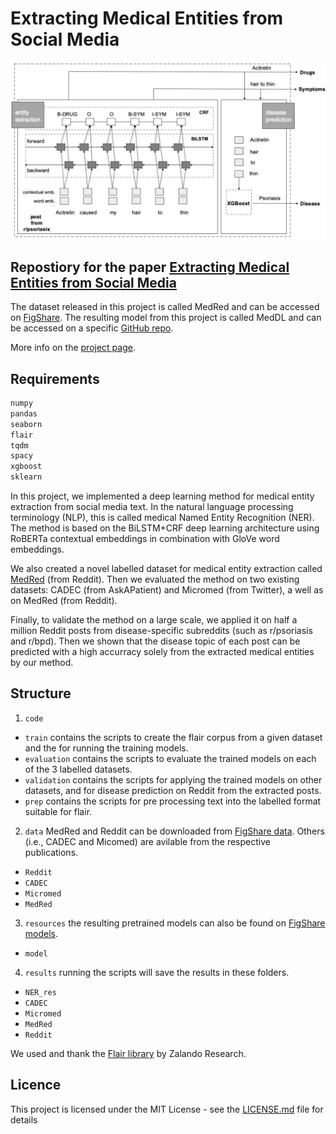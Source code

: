 # Extracting Medical Entities from Social Media


![Model Diagram](fig/bwMODELNNNNbilstemcrf.jpg?raw=true "Model")

## Repostiory for the paper [Extracting Medical Entities from Social Media](https://dl.acm.org/doi/abs/10.1145/3368555.3384467)

The dataset released in this project is called MedRed and can be accessed on [FigShare](https://figshare.com/articles/dataset/MedRed/12039609/1). The resulting model from this project is called MedDL and can be accessed on a specific [GitHub repo](https://github.com/sanja7s/MED-DL).

More info on the [project page](https://social-dynamics.net/MedDL).

## Requirements
```bash
numpy
pandas
seaborn
flair
tqdm
spacy
xgboost
sklearn
```

In this project, we implemented a deep learning method for medical entity extraction from social media text. In the natural language processing terminology (NLP), this is called medical Named Entity Recognition (NER). The method is based on the BiLSTM+CRF deep learning architecture using RoBERTa contextual embeddings in combination with GloVe word embeddings.

We also created a novel labelled dataset for medical entity extraction called [MedRed](https://doi.org/10.6084/m9.figshare.12039609.v1) (from Reddit). Then we evaluated the method on two existing datasets: CADEC (from AskAPatient) and Micromed (from Twitter), a well as on MedRed (from Reddit). 

Finally, to validate the method on a large scale, we applied it on half a million Reddit posts from disease-specific subreddits (such as r/psoriasis and r/bpd). Then we shown that the disease topic of each post can be predicted with a high accurracy solely from the extracted medical entities by our method.


## Structure

1. `code` 
  * `train` contains the scripts to create the flair corpus from a given dataset and the for running the training models.
  * `evaluation` contains the scripts to evaluate the trained models on each of the 3 labelled datasets.
  * `validation` contains the scripts for applying the trained models on other datasets, and for disease prediction on Reddit from the extracted posts.
  * `prep` contains the scripts for pre processing text into the labelled format suitable for flair.

2. `data` MedRed and Reddit can be downloaded from [FigShare data](https://doi.org/10.6084/m9.figshare.12039609.v1). Others (i.e., CADEC and Micomed) are avilable from the respective publications.
  * `Reddit`
  * `CADEC` 
  * `Micromed`
  * `MedRed` 

3. `resources` the resulting pretrained models can also be found on [FigShare models](https://doi.org/10.6084/m9.figshare.12039933.v1).
  * `model`
  
4. `results` running the scripts will save the results in these folders.
  * `NER_res` 
  * `CADEC` 
  * `Micromed`
  * `MedRed`
  * `Reddit` 



We used and thank the [Flair library](https://github.com/flairNLP/flair) by Zalando Research.


## Licence

This project is licensed under the MIT License - see the [LICENSE.md](LICENSE.md) file for details

